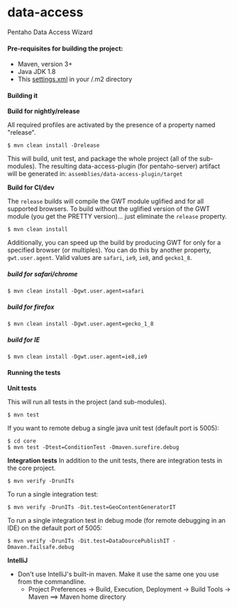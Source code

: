 # data-access #
Pentaho Data Access Wizard

#### Pre-requisites for building the project:
* Maven, version 3+
* Java JDK 1.8
* This [settings.xml](https://github.com/pentaho/maven-parent-poms/blob/master/maven-support-files/settings.xml) in your <user-home>/.m2 directory

#### Building it

__Build for nightly/release__

All required profiles are activated by the presence of a property named "release".

```
$ mvn clean install -Drelease
```

This will build, unit test, and package the whole project (all of the sub-modules). The resulting data-access-plugin (for pentaho-server)
artifact will be generated in: ```assemblies/data-access-plugin/target```

__Build for CI/dev__

The `release` builds will compile the GWT module uglified and for all supported browsers.
To build without the uglified version of the GWT module (you get the PRETTY version)... just eliminate the `release` property.

```
$ mvn clean install
```

Additionally, you can speed up the build by producing GWT for only for a specified browser (or multiples).
You can do this by another property, `gwt.user.agent`. Valid values are `safari`, `ie9`, `ie8`, and `gecko1_8`.

##### build for safari/chrome
```
$ mvn clean install -Dgwt.user.agent=safari
```
##### build for firefox
```
$ mvn clean install -Dgwt.user.agent=gecko_1_8
```
##### build for IE
```
$ mvn clean install -Dgwt.user.agent=ie8,ie9
```


#### Running the tests

__Unit tests__

This will run all tests in the project (and sub-modules).
```
$ mvn test
```

If you want to remote debug a single java unit test (default port is 5005):
```
$ cd core
$ mvn test -Dtest=ConditionTest -Dmaven.surefire.debug
```

__Integration tests__
In addition to the unit tests, there are integration tests in the core project.
```
$ mvn verify -DrunITs
```

To run a single integration test:
```
$ mvn verify -DrunITs -Dit.test=GeoContentGeneratorIT
```

To run a single integration test in debug mode (for remote debugging in an IDE) on the default port of 5005:
```
$ mvn verify -DrunITs -Dit.test=DataDourcePublishIT -Dmaven.failsafe.debug
```

__IntelliJ__

* Don't use IntelliJ's built-in maven. Make it use the same one you use from the commandline.
  * Project Preferences -> Build, Execution, Deployment -> Build Tools -> Maven ==> Maven home directory
